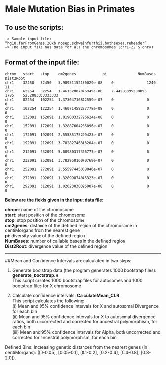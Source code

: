 # Male Mutation Bias in Primates
## To use the scripts:

	—> Sample input file: “hg18.farFromGenes.20kb.nosep.schweinfurthii.bothsexes.reheader”
	—> The input file has data for all the chromosomes (chr1-22 & chrX)

## Format of the input file:
	chrom   start   stop    cm2genes        	pi      		NumBases        Dist2Root
	chr1    32450   52450   3.98951152150029e-08    0       		1240    11
	chr1    62254   82254   1.46132807076949e-08    7.44238095238095        1785    52.2083333333333
	chr1    82254   102254  1.37304716842559e-07    0       		0       0
	chr1    102254  122254  1.46071458287778e-08    0       		0       0
	chr1    132091  152091  1.01900332726624e-08    0       		0       0
	chr1    152091  172091  1.32887604286096e-07    0       		0       0
	chr1    172091  192091  2.55585175299423e-07    0       		0       0
	chr1    192091  212091  3.78282746313204e-07    0       		0       0
	chr1    212091  232091  5.00980317326777e-07    0       		0       0
	chr1    232091  252091  3.78295016070769e-07    0       		0       0
	chr1    252091  272091  2.55597445058046e-07    0       		0       0
	chr1    272091  292091  1.32899874045323e-07    0       		0       0
	chr1    292091  312091  1.02023030326007e-08    0       		0       0

**Below are the fields given in the input data file:**

**chrom**:     	name of the chromosome	
**start**:     	start position of the chromosome		
**stop**:      	stop position of the chromosome		
**cm2genes**:  	distance of the defined region of the chromosome in centiMorgans from the nearest gene		
**pi**:        	diversity value of the defined region		
**NumBases**:  	number of callable bases in the defined region	
**Dist2Root**: 	divergence value of the defined region	

***************************************************************************************************************************************

##Mean and Confidence Intervals are calculated in two steps:

1. Generate bootstrap data (the program generates 1000 bootstrap files): **generate_bootstrap.R**	
	This script creates 1000 bootstrap files for autosomes and 1000 bootstrap files for X chromosome	

2. Calculate confidence intervals: **CalculateMean_CI.R**	 
 	This script calculates the following:	
	(i)   Mean and 95% confidence intervals for X and autosomal Divergence for each bin 	
	(ii)  Mean and 95% confidence intervals for X to autosomal divergence ratios, both uncorrected and corrected for ancestral polymorphism, for each bin 	
	(iii) Mean and 95% confidence intervals for Alpha, both uncorrected and corrected for ancestral polymorphism, for each bin	

Defined Bins:
	Increasing genetic distances from the nearest genes (in centiMorgans): ([0-0.05], [0.05-0.1], [0.1-0.2], [0.2-0.4], [0.4-0.8], [0.8-2.0]). 

